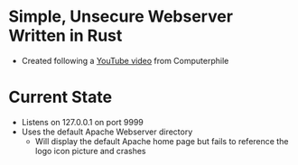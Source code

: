 # Simple, Unsecure Webserver Written in Rust
* Created following a [YouTube video](https://www.youtube.com/watch?v=7GBlCinu9yg) from Computerphile
# Current State
* Listens on 127.0.0.1 on port 9999
* Uses the default Apache Webserver directory
  * Will display the default Apache home page but fails to reference the logo icon picture and crashes
